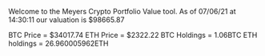 Welcome to the Meyers Crypto Portfolio Value tool. 
As of 07/06/21 at 14:30:11 our valuation is $98665.87 

BTC Price = $34017.74
 ETH Price = $2322.22
BTC Holdings = 1.06BTC
 ETH holdings = 26.960005962ETH 
